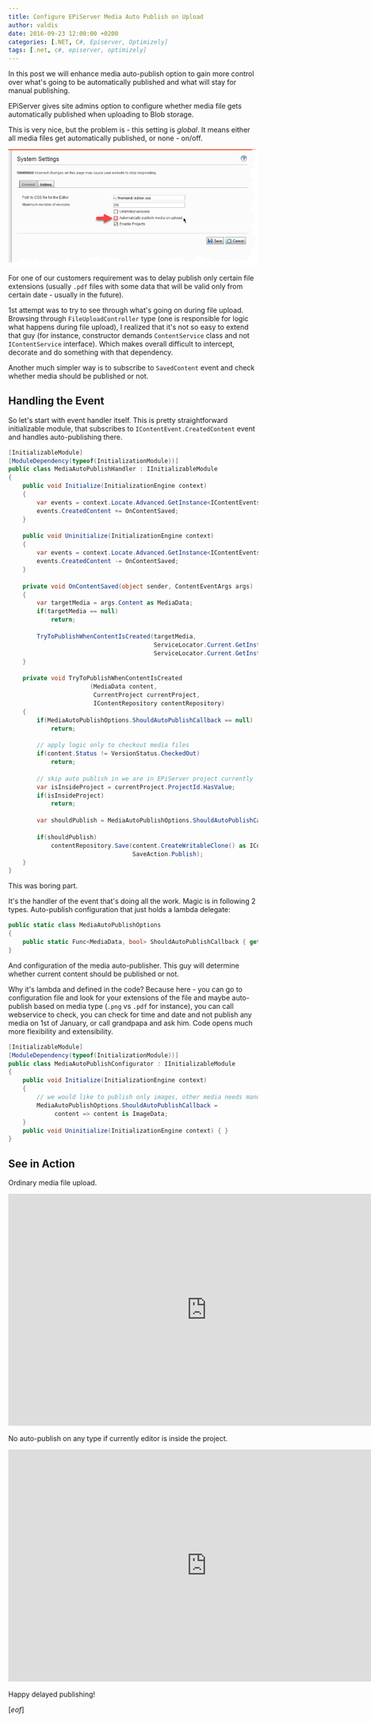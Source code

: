 ```yaml
---
title: Configure EPiServer Media Auto Publish on Upload
author: valdis
date: 2016-09-23 12:00:00 +0200
categories: [.NET, C#, Episerver, Optimizely]
tags: [.net, c#, episerver, optimizely]
---
```


In this post we will enhance media auto-publish option to gain more control over what's going to be automatically published and what will stay for manual publishing.

EPiServer gives site admins option to configure whether media file gets automatically published when uploading to Blob storage.

This is very nice, but the problem is - this setting is *global*. It means either all media files get automatically published, or none - on/off.

![](/assets/img/2016/09/2016-09-22_15-41-31-1.png)

For one of our customers requirement was to delay publish only certain file extensions (usually `.pdf` files with some data that will be valid only from certain date - usually in the future).

1st attempt was to try to see through what's going on during file upload. Browsing through `FileUploadController` type (one is responsible for logic what happens during file upload), I realized that it's not so easy to extend that guy (for instance, constructor demands `ContentService` class and not `IContentService` interface). Which makes overall difficult to intercept, decorate and do something with that dependency.

Another much simpler way is to subscribe to `SavedContent` event and check whether media should be published or not.

## Handling the Event

So let's start with event handler itself. This is pretty straightforward initializable module, that subscribes to `IContentEvent.CreatedContent` event and handles auto-publishing there.

```csharp
[InitializableModule]
[ModuleDependency(typeof(InitializationModule))]
public class MediaAutoPublishHandler : IInitializableModule
{
    public void Initialize(InitializationEngine context)
    {
        var events = context.Locate.Advanced.GetInstance<IContentEvents>();
        events.CreatedContent += OnContentSaved;
    }

    public void Uninitialize(InitializationEngine context)
    {
        var events = context.Locate.Advanced.GetInstance<IContentEvents>();
        events.CreatedContent -= OnContentSaved;
    }

    private void OnContentSaved(object sender, ContentEventArgs args)
    {
        var targetMedia = args.Content as MediaData;
        if(targetMedia == null)
            return;

        TryToPublishWhenContentIsCreated(targetMedia,
                                         ServiceLocator.Current.GetInstance<CurrentProject>(),
                                         ServiceLocator.Current.GetInstance<IContentRepository>());
    }

    private void TryToPublishWhenContentIsCreated
                       (MediaData content,
                        CurrentProject currentProject,
                        IContentRepository contentRepository)
    {
        if(MediaAutoPublishOptions.ShouldAutoPublishCallback == null)
            return;

        // apply logic only to checkout media files
        if(content.Status != VersionStatus.CheckedOut)
            return;

        // skip auto publish in we are in EPiServer project currently
        var isInsideProject = currentProject.ProjectId.HasValue;
        if(isInsideProject)
            return;

        var shouldPublish = MediaAutoPublishOptions.ShouldAutoPublishCallback(content);

        if(shouldPublish)
            contentRepository.Save(content.CreateWritableClone() as IContent,
                                   SaveAction.Publish);
    }
}
```

This was boring part.

It's the handler of the event that's doing all the work.
Magic is in following 2 types.
Auto-publish configuration that just holds a lambda delegate:

```csharp
public static class MediaAutoPublishOptions
{
    public static Func<MediaData, bool> ShouldAutoPublishCallback { get; set; }
}
```

And configuration of the media auto-publisher. This guy will determine whether current content should be published or not.

Why it's lambda and defined in the code? Because here - you can go to configuration file and look for your extensions of the file and maybe auto-publish based on media type (`.png` vs `.pdf` for instance), you can call webservice to check, you can check for time and date and not publish any media on 1st of January, or call grandpapa and ask him. Code opens much more flexibility and extensibility.

```csharp
[InitializableModule]
[ModuleDependency(typeof(InitializationModule))]
public class MediaAutoPublishConfigurator : IInitializableModule
{
    public void Initialize(InitializationEngine context)
    {
        // we would like to publish only images, other media needs manual publish
        MediaAutoPublishOptions.ShouldAutoPublishCallback =
             content => content is ImageData;
    }
    public void Uninitialize(InitializationEngine context) { }
}
```


## See in Action

Ordinary media file upload.

<iframe src="https://player.vimeo.com/video/183892146" width="800" height="468" frameborder="0" webkitallowfullscreen mozallowfullscreen allowfullscreen></iframe>

No auto-publish on any type if currently editor is inside the project.

<iframe src="https://player.vimeo.com/video/183893166" width="800" height="468" frameborder="0" webkitallowfullscreen mozallowfullscreen allowfullscreen></iframe>

Happy delayed publishing!

[*eof*]
